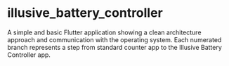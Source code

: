 # illusive_battery_controller

A simple and basic Flutter application showing a clean architecture approach and communication with the operating system.
Each numerated branch represents a step from standard counter app to the Illusive Battery Controller app.
